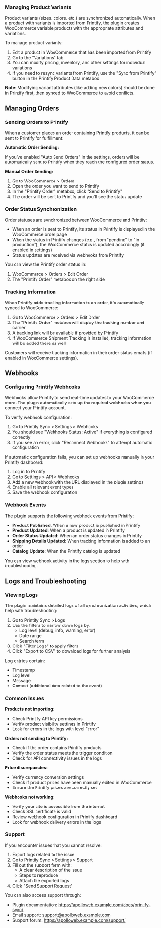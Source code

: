 ### Managing Product Variants

Product variants (sizes, colors, etc.) are synchronized automatically. When a product with variants is imported from Printify, the plugin creates WooCommerce variable products with the appropriate attributes and variations.

To manage product variants:

1. Edit a product in WooCommerce that has been imported from Printify
2. Go to the "Variations" tab
3. You can modify pricing, inventory, and other settings for individual variations
4. If you need to resync variants from Printify, use the "Sync from Printify" button in the Printify Product Data metabox

**Note:** Modifying variant attributes (like adding new colors) should be done in Printify first, then synced to WooCommerce to avoid conflicts.

## Managing Orders

### Sending Orders to Printify

When a customer places an order containing Printify products, it can be sent to Printify for fulfillment:

**Automatic Order Sending:**

If you've enabled "Auto Send Orders" in the settings, orders will be automatically sent to Printify when they reach the configured order status.

**Manual Order Sending:**

1. Go to WooCommerce > Orders
2. Open the order you want to send to Printify
3. In the "Printify Order" metabox, click "Send to Printify"
4. The order will be sent to Printify and you'll see the status update

### Order Status Synchronization

Order statuses are synchronized between WooCommerce and Printify:

- When an order is sent to Printify, its status in Printify is displayed in the WooCommerce order page
- When the status in Printify changes (e.g., from "pending" to "in production"), the WooCommerce status is updated accordingly (if enabled in settings)
- Status updates are received via webhooks from Printify

You can view the Printify order status in:

1. WooCommerce > Orders > Edit Order
2. The "Printify Order" metabox on the right side

### Tracking Information

When Printify adds tracking information to an order, it's automatically synced to WooCommerce:

1. Go to WooCommerce > Orders > Edit Order
2. The "Printify Order" metabox will display the tracking number and carrier
3. A tracking link will be available if provided by Printify
4. If WooCommerce Shipment Tracking is installed, tracking information will be added there as well

Customers will receive tracking information in their order status emails (if enabled in WooCommerce settings).

## Webhooks

### Configuring Printify Webhooks

Webhooks allow Printify to send real-time updates to your WooCommerce store. The plugin automatically sets up the required webhooks when you connect your Printify account.

To verify webhook configuration:

1. Go to Printify Sync > Settings > Webhooks
2. You should see "Webhooks Status: Active" if everything is configured correctly
3. If you see an error, click "Reconnect Webhooks" to attempt automatic configuration

If automatic configuration fails, you can set up webhooks manually in your Printify dashboard:

1. Log in to Printify
2. Go to Settings > API > Webhooks
3. Add a new webhook with the URL displayed in the plugin settings
4. Enable all relevant event types
5. Save the webhook configuration

### Webhook Events

The plugin supports the following webhook events from Printify:

- **Product Published**: When a new product is published in Printify
- **Product Updated**: When a product is updated in Printify
- **Order Status Updated**: When an order status changes in Printify
- **Shipping Details Updated**: When tracking information is added to an order
- **Catalog Update**: When the Printify catalog is updated

You can view webhook activity in the logs section to help with troubleshooting.

## Logs and Troubleshooting

### Viewing Logs

The plugin maintains detailed logs of all synchronization activities, which help with troubleshooting:

1. Go to Printify Sync > Logs
2. Use the filters to narrow down logs by:
   - Log level (debug, info, warning, error)
   - Date range
   - Search term
3. Click "Filter Logs" to apply filters
4. Click "Export to CSV" to download logs for further analysis

Log entries contain:
- Timestamp
- Log level
- Message
- Context (additional data related to the event)

### Common Issues

**Products not importing:**
- Check Printify API key permissions
- Verify product visibility settings in Printify
- Look for errors in the logs with level "error"

**Orders not sending to Printify:**
- Check if the order contains Printify products
- Verify the order status meets the trigger condition
- Check for API connectivity issues in the logs

**Price discrepancies:**
- Verify currency conversion settings
- Check if product prices have been manually edited in WooCommerce
- Ensure the Printify prices are correctly set

**Webhooks not working:**
- Verify your site is accessible from the internet
- Check SSL certificate is valid
- Review webhook configuration in Printify dashboard
- Look for webhook delivery errors in the logs

### Support

If you encounter issues that you cannot resolve:

1. Export logs related to the issue
2. Go to Printify Sync > Settings > Support
3. Fill out the support form with:
   - A clear description of the issue
   - Steps to reproduce
   - Attach the exported logs
4. Click "Send Support Request"

You can also access support through:
- Plugin documentation: https://apolloweb.example.com/docs/printify-sync/
- Email support: support@apolloweb.example.com
- Support forum: https://apolloweb.example.com/support/